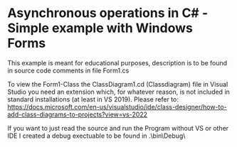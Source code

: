 ﻿# Asynchronous operations in C# - Simple example with Windows Forms
This example is meant for educational purposes, description is to be found in source code comments in file Form1.cs

To view the Form1-Class the ClassDiagram1.cd (Classdiagram) file in Visual Studio you need an extension which, for whatever reason, is not included in standard installations (at least in VS 2019).
Please refer to: https://docs.microsoft.com/en-us/visualstudio/ide/class-designer/how-to-add-class-diagrams-to-projects?view=vs-2022

If you want to just read the source and run the Program without VS or other IDE I created a debug exectuable to be found in .\bin\Debug\

